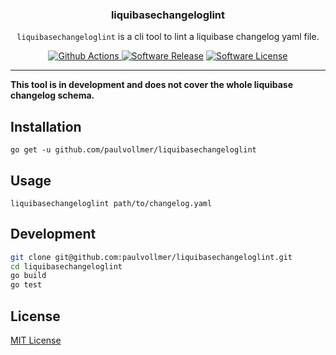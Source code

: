 <p align="center">
  <h3 align="center">liquibasechangeloglint</h3>
  <p align="center"><code>liquibasechangeloglint</code> is a cli tool to lint a liquibase changelog yaml file.</p>
  <p align="center">
    <a href="https://github.com/paulvollmer/liquibasechangeloglint/actions"><img alt="Github Actions" src="https://github.com/paulvollmer/liquibasechangeloglint/workflows/CI/badge.svg?style=flat-square"> </a>
    <a href="https://github.com/paulvollmer/liquibasechangeloglint/releases"><img alt="Software Release" src="https://img.shields.io/github/v/release/paulvollmer/liquibasechangeloglint.svg?include_prereleases&style=flat-square&color=blue"></a>
    <a href="/LICENSE"><img alt="Software License" src="https://img.shields.io/badge/license-MIT-blue.svg?style=flat-square"></a>
  </p>
</p>

---  

**This tool is in development and does not cover the whole liquibase changelog schema.**

## Installation

```console
go get -u github.com/paulvollmer/liquibasechangeloglint
```

## Usage

```console
liquibasechangeloglint path/to/changelog.yaml
```

## Development

```sh
git clone git@github.com:paulvollmer/liquibasechangeloglint.git
cd liquibasechangeloglint
go build
go test
```

## License

[MIT License](LICENSE)
